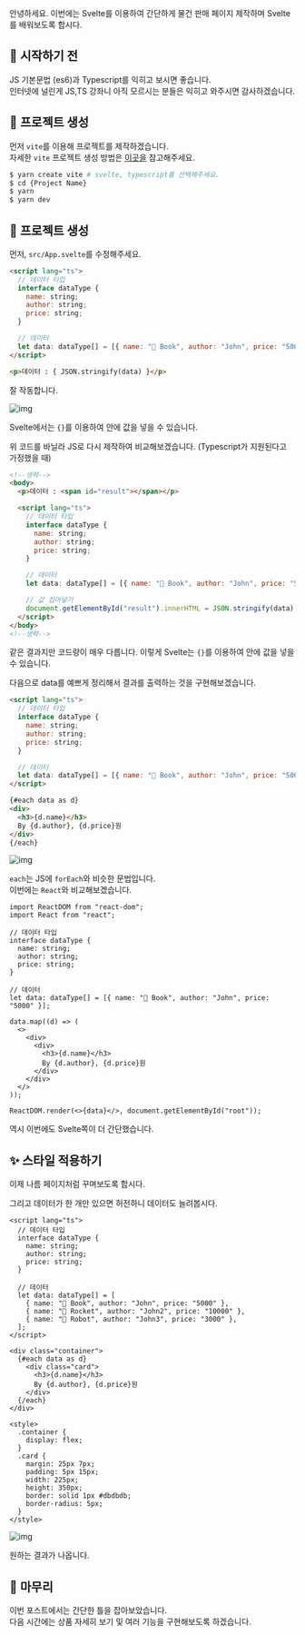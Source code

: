 안녕하세요. 이번에는 Svelte를 이용하여 간단하게 물건 판매 페이지 제작하며 Svelte를 배워보도록 합시다.

## 📜 시작하기 전

JS 기본문법 (es6)과 Typescript를 익히고 보시면 좋습니다.  
인터넷에 널린게 JS,TS 강좌니 아직 모르시는 분들은 익히고 와주시면 감사하겠습니다.

## 🤖 프로젝트 생성

먼저 `vite`를 이용해 프로젝트를 제작하겠습니다.  
자세한 `vite` 프로젝트 생성 방법은 [이곳을](/#/link/1) 참고해주세요.

```bash
$ yarn create vite # svelte, typescript를 선택해주세요.
$ cd {Project Name}
$ yarn
$ yarn dev
```

## 🎠 프로젝트 생성

먼저, `src/App.svelte`를 수정해주세요.

```html
<script lang="ts">
  // 데이터 타입
  interface dataType {
    name: string;
    author: string;
    price: string;
  }

  // 데이터
  let data: dataType[] = [{ name: "📕 Book", author: "John", price: "5000" }];
</script>

<p>데이터 : { JSON.stringify(data) }</p>
```

잘 작동합니다.

![img](/static/images/img-learn-svelte-1.png)

Svelte에서는 `{}`를 이용하여 안에 값을 넣을 수 있습니다.

위 코드를 바닐라 JS로 다시 제작하여 비교해보겠습니다. (Typescript가 지원된다고 가정했을 때)

```html
<!--생략-->
<body>
  <p>데이터 : <span id="result"></span></p>

  <script lang="ts">
    // 데이터 타입
    interface dataType {
      name: string;
      author: string;
      price: string;
    }

    // 데이터
    let data: dataType[] = [{ name: "📕 Book", author: "John", price: "5000" }];

    // 값 집어넣기
    document.getElementById("result").innerHTML = JSON.stringify(data);
  </script>
</body>
<!--생략-->
```

같은 결과지만 코드량이 매우 다릅니다. 이렇게 Svelte는 `{}`를 이용하여 안에 값을 넣을 수 있습니다.

다음으로 data를 예쁘게 정리해서 결과를 출력하는 것을 구현해보겠습니다.

```html
<script lang="ts">
  // 데이터 타입
  interface dataType {
    name: string;
    author: string;
    price: string;
  }

  // 데이터
  let data: dataType[] = [{ name: "📕 Book", author: "John", price: "5000" }];
</script>

{#each data as d}
<div>
  <h3>{d.name}</h3>
  By {d.author}, {d.price}원
</div>
{/each}
```

![img](/static/images/img-learn-svelte-2.png)

`each`는 JS에 `forEach`와 비슷한 문법입니다.  
이번에는 `React`와 비교해보겠습니다.

```tsx
import ReactDOM from "react-dom";
import React from "react";

// 데이터 타입
interface dataType {
  name: string;
  author: string;
  price: string;
}

// 데이터
let data: dataType[] = [{ name: "📕 Book", author: "John", price: "5000" }];

data.map((d) => (
  <>
    <div>
      <div>
        <h3>{d.name}</h3>
        By {d.author}, {d.price}원
      </div>
    </div>
  </>
));

ReactDOM.render(<>{data}</>, document.getElementById("root"));
```

역시 이번에도 Svelte쪽이 더 간단했습니다.

## ✨ 스타일 적용하기

이제 나름 페이지처럼 꾸며보도록 합시다.

그리고 데이터가 한 개만 있으면 허전하니 데이터도 늘려봅시다.

```svelte
<script lang="ts">
  // 데이터 타입
  interface dataType {
    name: string;
    author: string;
    price: string;
  }

  // 데이터
  let data: dataType[] = [
    { name: "📕 Book", author: "John", price: "5000" },
    { name: "🚀 Rocket", author: "John2", price: "10000" },
    { name: "🤖 Robot", author: "John3", price: "3000" },
  ];
</script>

<div class="container">
  {#each data as d}
    <div class="card">
      <h3>{d.name}</h3>
      By {d.author}, {d.price}원
    </div>
  {/each}
</div>

<style>
  .container {
    display: flex;
  }
  .card {
    margin: 25px 7px;
    padding: 5px 15px;
    width: 225px;
    height: 350px;
    border: solid 1px #dbdbdb;
    border-radius: 5px;
  }
</style>

```

![img](/static/images/img-learn-svelte-3.png)

원하는 결과가 나옵니다.

## 🔧 마무리

이번 포스트에서는 간단한 틀을 잡아보았습니다.  
다음 시간에는 상품 자세히 보기 및 여러 기능을 구현해보도록 하겠습니다.
